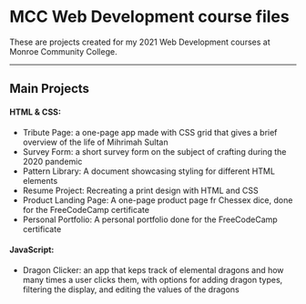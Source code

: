# MCC Web Development course files
 These are projects created for my 2021 Web Development courses at Monroe Community College.
 
 ---
 
 ## Main Projects

 #### HTML & CSS:
  - Tribute Page: a one-page app made with CSS grid that gives a brief overview of the life of Mihrimah Sultan
  - Survey Form: a short survey form on the subject of crafting during the 2020 pandemic
  - Pattern Library: A document showcasing styling for different HTML elements
  - Resume Project: Recreating a print design with HTML and CSS
  - Product Landing Page: A one-page product page fr Chessex dice, done for the FreeCodeCamp certificate
  - Personal Portfolio: A personal portfolio done for the FreeCodeCamp certificate
 
 #### JavaScript:
  - Dragon Clicker: an app that keps track of elemental dragons and how many times a user clicks them, with options for adding dragon types, filtering the display, and editing the values of the dragons
